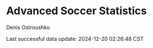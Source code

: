 # Advanced Soccer Statistics
Denis Ostroushko

<!-- gfm -->

Last successful data update: 2024-12-20 02:26:48 CST
